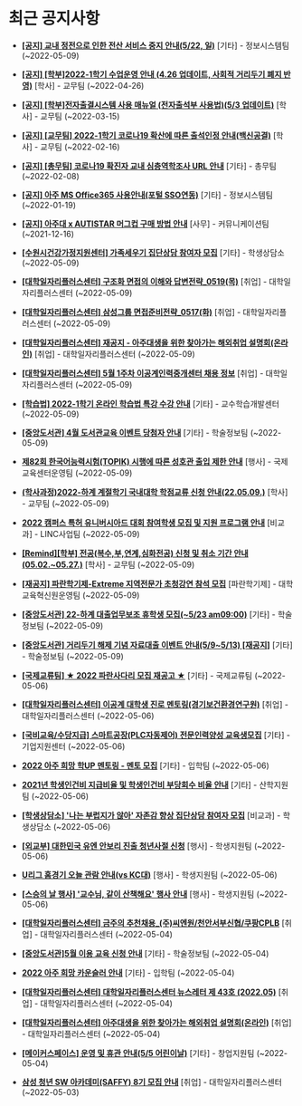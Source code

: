 # 최근 공지사항

* **[[공지] 교내 정전으로 인한 전산 서비스 중지 안내(5/22, 일)](http://ajou.ac.kr/kr/ajou/notice.do?mode=view&amp;articleNo=197459&amp;article.offset=0&amp;articleLimit=30)**
 [기타] - 정보시스템팀 (~2022-05-09)

* **[[공지] [학부]2022-1학기 수업운영 안내 (4.26 업데이트, 사회적 거리두기 폐지 반영)](http://ajou.ac.kr/kr/ajou/notice.do?mode=view&amp;articleNo=196998&amp;article.offset=0&amp;articleLimit=30)**
 [학사] - 교무팀 (~2022-04-26)

* **[[공지] [학부]전자출결시스템 사용 매뉴얼 (전자출석부 사용법)(5/3 업데이트)](http://ajou.ac.kr/kr/ajou/notice.do?mode=view&amp;articleNo=192571&amp;article.offset=0&amp;articleLimit=30)**
 [학사] - 교무팀 (~2022-03-15)

* **[[공지] [교무팀] 2022-1학기 코로나19 확산에 따른 출석인정 안내(백신공결)](http://ajou.ac.kr/kr/ajou/notice.do?mode=view&amp;articleNo=180913&amp;article.offset=0&amp;articleLimit=30)**
 [학사] - 교무팀 (~2022-02-16)

* **[[공지] [총무팀] 코로나19 확진자 교내 심층역학조사 URL 안내](http://ajou.ac.kr/kr/ajou/notice.do?mode=view&amp;articleNo=180493&amp;article.offset=0&amp;articleLimit=30)**
 [기타] - 총무팀 (~2022-02-08)

* **[[공지] 아주 MS Office365 사용안내(포털 SSO연동)](http://ajou.ac.kr/kr/ajou/notice.do?mode=view&amp;articleNo=179802&amp;article.offset=0&amp;articleLimit=30)**
 [기타] - 정보시스템팀 (~2022-01-19)

* **[[공지] 아주대 x AUTISTAR 머그컵 구매 방법 안내](http://ajou.ac.kr/kr/ajou/notice.do?mode=view&amp;articleNo=147976&amp;article.offset=0&amp;articleLimit=30)**
 [사무] - 커뮤니케이션팀 (~2021-12-16)

* **[[수원시건강가정지원센터] 가족세우기 집단상담 참여자 모집](http://ajou.ac.kr/kr/ajou/notice.do?mode=view&amp;articleNo=197475&amp;article.offset=0&amp;articleLimit=30)**
 [기타] - 학생상담소 (~2022-05-09)

* **[[대학일자리플러스센터] 구조화 면접의 이해와 답변전략_0519(목)](http://ajou.ac.kr/kr/ajou/notice.do?mode=view&amp;articleNo=197463&amp;article.offset=0&amp;articleLimit=30)**
 [취업] - 대학일자리플러스센터 (~2022-05-09)

* **[[대학일자리플러스센터] 삼성그룹 면접준비전략_0517(화)](http://ajou.ac.kr/kr/ajou/notice.do?mode=view&amp;articleNo=197450&amp;article.offset=0&amp;articleLimit=30)**
 [취업] - 대학일자리플러스센터 (~2022-05-09)

* **[[대학일자리플러스센터] 재공지 - 아주대생을 위한 찾아가는 해외취업 설명회(온라인)](http://ajou.ac.kr/kr/ajou/notice.do?mode=view&amp;articleNo=197447&amp;article.offset=0&amp;articleLimit=30)**
 [취업] - 대학일자리플러스센터 (~2022-05-09)

* **[[대학일자리플러스센터] 5월 1주차 이공계인력중개센터 채용 정보](http://ajou.ac.kr/kr/ajou/notice.do?mode=view&amp;articleNo=197442&amp;article.offset=0&amp;articleLimit=30)**
 [취업] - 대학일자리플러스센터 (~2022-05-09)

* **[[학습법] 2022-1학기 온라인 학습법 특강 수강 안내](http://ajou.ac.kr/kr/ajou/notice.do?mode=view&amp;articleNo=197441&amp;article.offset=0&amp;articleLimit=30)**
 [기타] - 교수학습개발센터 (~2022-05-09)

* **[[중앙도서관] 4월 도서관교육 이벤트 당첨자 안내](http://ajou.ac.kr/kr/ajou/notice.do?mode=view&amp;articleNo=197439&amp;article.offset=0&amp;articleLimit=30)**
 [기타] - 학술정보팀 (~2022-05-09)

* **[제82회 한국어능력시험(TOPIK) 시행에 따른 성호관 출입 제한 안내](http://ajou.ac.kr/kr/ajou/notice.do?mode=view&amp;articleNo=197435&amp;article.offset=0&amp;articleLimit=30)**
 [행사] - 국제교육센터운영팀 (~2022-05-09)

* **[(학사과정)2022-하계 계절학기 국내대학 학점교류 신청 안내(22.05.09.)](http://ajou.ac.kr/kr/ajou/notice.do?mode=view&amp;articleNo=197432&amp;article.offset=0&amp;articleLimit=30)**
 [학사] - 교무팀 (~2022-05-09)

* **[2022 캠퍼스 특허 유니버시아드 대회 참여학생 모집 및 지원 프로그램 안내](http://ajou.ac.kr/kr/ajou/notice.do?mode=view&amp;articleNo=197430&amp;article.offset=0&amp;articleLimit=30)**
 [비교과] - LINC사업팀 (~2022-05-09)

* **[[Remind][학부] 전공(복수,부,연계,심화전공) 신청 및 취소 기간 안내 (05.02.~05.27.)](http://ajou.ac.kr/kr/ajou/notice.do?mode=view&amp;articleNo=197428&amp;article.offset=0&amp;articleLimit=30)**
 [학사] - 교무팀 (~2022-05-09)

* **[[재공지] 파란학기제-Extreme 지역전문가 초청강연 참석 모집](http://ajou.ac.kr/kr/ajou/notice.do?mode=view&amp;articleNo=197427&amp;article.offset=0&amp;articleLimit=30)**
 [파란학기제] - 대학교육혁신원운영팀 (~2022-05-09)

* **[[중앙도서관] 22-하계 대출업무보조 휴학생 모집(~5/23 am09:00)](http://ajou.ac.kr/kr/ajou/notice.do?mode=view&amp;articleNo=197426&amp;article.offset=0&amp;articleLimit=30)**
 [기타] - 학술정보팀 (~2022-05-09)

* **[[중앙도서관] 거리두기 해제 기념 자료대출 이벤트 안내(5/9~5/13) [재공지]](http://ajou.ac.kr/kr/ajou/notice.do?mode=view&amp;articleNo=197422&amp;article.offset=0&amp;articleLimit=30)**
 [기타] - 학술정보팀 (~2022-05-09)

* **[[국제교류팀] ★ 2022 파란사다리 모집 재공고 ★](http://ajou.ac.kr/kr/ajou/notice.do?mode=view&amp;articleNo=197415&amp;article.offset=0&amp;articleLimit=30)**
 [기타] - 국제교류팀 (~2022-05-06)

* **[[대학일자리플러스센터] 이공계 대학생 진로 멘토링(경기보건환경연구원)](http://ajou.ac.kr/kr/ajou/notice.do?mode=view&amp;articleNo=197410&amp;article.offset=0&amp;articleLimit=30)**
 [취업] - 대학일자리플러스센터 (~2022-05-06)

* **[[국비교육/수당지급] 스마트공장(PLC자동제어) 전문인력양성 교육생모집](http://ajou.ac.kr/kr/ajou/notice.do?mode=view&amp;articleNo=197409&amp;article.offset=0&amp;articleLimit=30)**
 [기타] - 기업지원센터 (~2022-05-06)

* **[2022 아주 희망 학UP 멘토링 - 멘토 모집](http://ajou.ac.kr/kr/ajou/notice.do?mode=view&amp;articleNo=197408&amp;article.offset=0&amp;articleLimit=30)**
 [기타] - 입학팀 (~2022-05-06)

* **[2021년 학생인건비 지급비율 및 학생인건비 부당회수 비율 안내](http://ajou.ac.kr/kr/ajou/notice.do?mode=view&amp;articleNo=197407&amp;article.offset=0&amp;articleLimit=30)**
 [기타] - 산학지원팀 (~2022-05-06)

* **[[학생상담소] &#x27;나는 부럽지가 않아&#x27; 자존감 향상 집단상담 참여자 모집](http://ajou.ac.kr/kr/ajou/notice.do?mode=view&amp;articleNo=197402&amp;article.offset=0&amp;articleLimit=30)**
 [비교과] - 학생상담소 (~2022-05-06)

* **[[외교부] 대한민국 유엔 안보리 진출 청년사절 신청](http://ajou.ac.kr/kr/ajou/notice.do?mode=view&amp;articleNo=197397&amp;article.offset=0&amp;articleLimit=30)**
 [행사] - 학생지원팀 (~2022-05-06)

* **[U리그 홈경기 오늘 관람 안내(vs KC대)](http://ajou.ac.kr/kr/ajou/notice.do?mode=view&amp;articleNo=197396&amp;article.offset=0&amp;articleLimit=30)**
 [행사] - 학생지원팀 (~2022-05-06)

* **[[스승의 날 행사] &#x27;교수님, 같이 산책해요&#x27; 행사 안내](http://ajou.ac.kr/kr/ajou/notice.do?mode=view&amp;articleNo=197394&amp;article.offset=0&amp;articleLimit=30)**
 [행사] - 학생지원팀 (~2022-05-06)

* **[[대학일자리플러스센터] 금주의 추천채용_(주)씨엔원/천안서부신협/쿠팡CPLB](http://ajou.ac.kr/kr/ajou/notice.do?mode=view&amp;articleNo=197382&amp;article.offset=0&amp;articleLimit=30)**
 [취업] - 대학일자리플러스센터 (~2022-05-04)

* **[[중앙도서관]5월 이용 교육 신청 안내](http://ajou.ac.kr/kr/ajou/notice.do?mode=view&amp;articleNo=197376&amp;article.offset=0&amp;articleLimit=30)**
 [기타] - 학술정보팀 (~2022-05-04)

* **[2022 아주 희망 카운슬러 안내](http://ajou.ac.kr/kr/ajou/notice.do?mode=view&amp;articleNo=197375&amp;article.offset=0&amp;articleLimit=30)**
 [기타] - 입학팀 (~2022-05-04)

* **[[대학일자리플러스센터] 대학일자리플러스센터 뉴스레터 제 43호 (2022.05)](http://ajou.ac.kr/kr/ajou/notice.do?mode=view&amp;articleNo=197369&amp;article.offset=0&amp;articleLimit=30)**
 [취업] - 대학일자리플러스센터 (~2022-05-04)

* **[[대학일자리플러스센터] 아주대생을 위한 찾아가는 해외취업 설명회(온라인)](http://ajou.ac.kr/kr/ajou/notice.do?mode=view&amp;articleNo=197356&amp;article.offset=0&amp;articleLimit=30)**
 [취업] - 대학일자리플러스센터 (~2022-05-04)

* **[[메이커스페이스] 운영 및 휴관 안내(5/5 어린이날)](http://ajou.ac.kr/kr/ajou/notice.do?mode=view&amp;articleNo=197349&amp;article.offset=0&amp;articleLimit=30)**
 [기타] - 창업지원팀 (~2022-05-04)

* **[삼성 청년 SW 아카데미(SAFFY) 8기 모집 안내](http://ajou.ac.kr/kr/ajou/notice.do?mode=view&amp;articleNo=197346&amp;article.offset=0&amp;articleLimit=30)**
 [취업] - 대학일자리플러스센터 (~2022-05-03)
